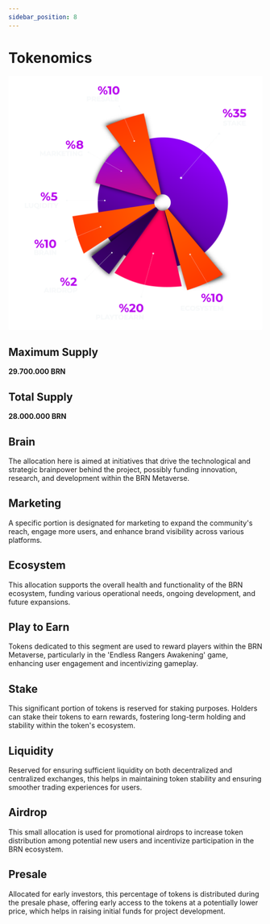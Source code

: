 ```yaml
---
sidebar_position: 8
---
```


# Tokenomics

![Docs Version Dropdown](./img/tokenomics2024Q3.png)
## **Maximum Supply**
**29.700.000 BRN** 

## **Total Supply**
**28.000.000 BRN**

## **Brain** 
The allocation here is aimed at initiatives that drive the technological and strategic brainpower behind the project, possibly funding innovation, research, and development within the BRN Metaverse. 

## **Marketing** 
A specific portion is designated for marketing to expand the community's reach, engage more users, and enhance brand visibility across various platforms.

## **Ecosystem** 
This allocation supports the overall health and functionality of the BRN ecosystem, funding various operational needs, ongoing development, and future expansions.

## **Play to Earn** 
Tokens dedicated to this segment are used to reward players within the BRN Metaverse, particularly in the 'Endless Rangers Awakening' game, enhancing user engagement and incentivizing gameplay.

## **Stake** 
This significant portion of tokens is reserved for staking purposes. Holders can stake their tokens to earn rewards, fostering long-term holding and stability within the token's ecosystem.

## **Liquidity** 
Reserved for ensuring sufficient liquidity on both decentralized and centralized exchanges, this helps in maintaining token stability and ensuring smoother trading experiences for users.

## **Airdrop** 
This small allocation is used for promotional airdrops to increase token distribution among potential new users and incentivize participation in the BRN ecosystem.

## **Presale** 
Allocated for early investors, this percentage of tokens is distributed during the presale phase, offering early access to the tokens at a potentially lower price, which helps in raising initial funds for project development.
